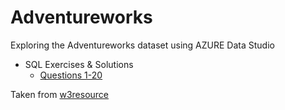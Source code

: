 # Adventureworks
Exploring the Adventureworks dataset using AZURE Data Studio

* SQL Exercises & Solutions
  * [Questions 1-20](https://github.com/Tareqhaboukh/Adventureworks/blob/main/w3resource-SQL-Practice/Questions_1-20.ipynb)

Taken from [w3resource](https://www.w3resource.com/sql-exercises/adventureworks/adventureworks-exercises.php)
